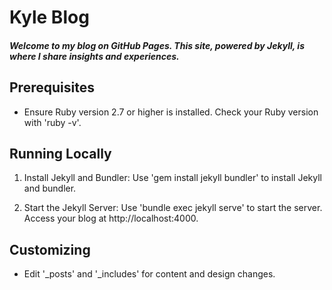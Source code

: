 # Kyle Blog

##### Welcome to my blog on GitHub Pages. This site, powered by Jekyll, is where I share insights and experiences.

## Prerequisites

- Ensure Ruby version 2.7 or higher is installed. Check your Ruby version with 'ruby -v'.

## Running Locally

1. Install Jekyll and Bundler:
   Use 'gem install jekyll bundler' to install Jekyll and bundler.

3. Start the Jekyll Server:
   Use 'bundle exec jekyll serve' to start the server.
   Access your blog at http://localhost:4000.

## Customizing

- Edit '_posts' and '_includes' for content and design changes.
